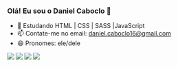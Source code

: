 ### Olá! Eu sou o Daniel Caboclo 👋


- 🌱 Estudando HTML | CSS | SASS |JavaScript
- 📫 Contate-me no email: daniel.caboclo16@gmail.com
- 😄 Pronomes: ele/dele

<div>  
 <a href="https://instagram.com/danielkaboclo" target="_blank"><img src="https://img.shields.io/badge/-Instagram-%23E4405F?style=for-the-badge&logo=instagram&logoColor=white" target="_blank"></a>
 	<a href="https://www.twitch.tv/odekkao" target="_blank"><img src="https://img.shields.io/badge/Twitch-9146FF?style=for-the-badge&logo=twitch&logoColor=white" target="_blank"></a>
  <a href = "mailto:daniel.caboclo16@gmail.com"><img src="https://img.shields.io/badge/-Gmail-%23333?style=for-the-badge&logo=gmail&logoColor=white" target="_blank"></a>
  <a href="https://www.linkedin.com/in/daniel-caboclo-708149233/" target="_blank"><img src="https://img.shields.io/badge/-LinkedIn-%230077B5?style=for-the-badge&logo=linkedin&logoColor=white" target="_blank"></a> 
 
</div>

